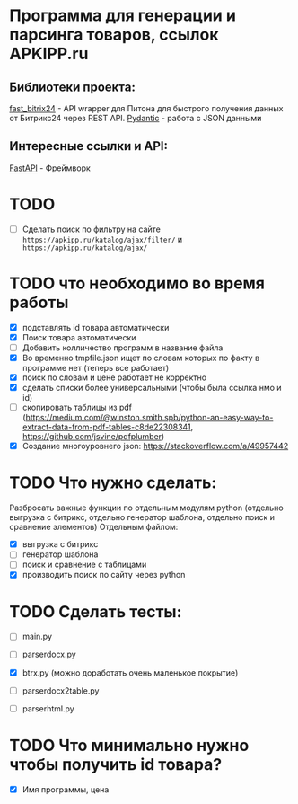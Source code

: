 # Программа для генерации и парсинга товаров, ссылок APKIPP.ru

## Библиотеки проекта:

[fast_bitrix24](https://github.com/leshchenko1979/fast_bitrix24 "fast_bitrix24") - API wrapper для Питона для быстрого получения данных от Битрикс24 через REST API.
[Pydantic](https://pydantic-docs.helpmanual.io/ "Pydantic") - работа с JSON данными

## Интересные ссылки и API:

[FastAPI](https://fastapi.tiangolo.com/ "FastAPI") - Фреймворк

# TODO
- [ ] Сделать поиск по фильтру на сайте 
      `https://apkipp.ru/katalog/ajax/filter/` и  `https://apkipp.ru/katalog/ajax/`


# TODO что необходимо во время работы
- [x] подставлять id товара автоматически
- [x] Поиск товара автоматически
- [ ] Добавить колличество программ в название файла
- [x] Во временно tmpfile.json ищет по словам которых по факту в программе нет (теперь все работает)
- [x] поиск по словам и цене работает не корректно
- [x] сделать списки более универсальными (чтобы была ссылка нмо и id)
- [ ] скопировать таблицы из pdf (https://medium.com/@winston.smith.spb/python-an-easy-way-to-extract-data-from-pdf-tables-c8de22308341, https://github.com/jsvine/pdfplumber)
- [x] Создание многоуровнего json: https://stackoverflow.com/a/49957442

# TODO Что нужно сделать:
Разбросать важные функции по отдельным модулям python (отдельно выгрузка с битрикс, отдельно генератор шаблона, отдельно поиск и сравнение элементов)
Отдельным файлом:

- [x] выгрузка с битрикс
- [ ] генератор шаблона
- [ ] поиск и сравнение c таблицами
- [x] производить поиск по сайту через python

# TODO Сделать тесты:
- [ ] main.py
- [ ] parserdocx.py
- [x] btrx.py (можно доработать очень маленькое покрытие)
- [ ] parserdocx2table.py
- [ ] parserhtml.py


# TODO Что минимально нужно чтобы получить id товара?
- [x] Имя программы, цена